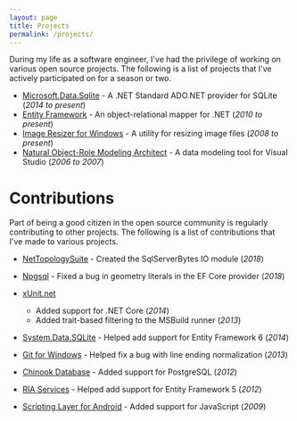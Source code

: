 ```yaml
---
layout: page
title: Projects
permalink: /projects/
---
```


During my life as a software engineer, I've had the privilege of working on various open source projects. The following
is a list of projects that I've actively participated on for a season or two.

* [Microsoft.Data.Sqlite][1] - A .NET Standard ADO.NET provider for SQLite (*2014 to present*)
* [Entity Framework][2] - An object-relational mapper for .NET (*2010 to present*)
* [Image Resizer for Windows][3] - A utility for resizing image files (*2008 to present*)
* [Natural Object-Role Modeling Architect][4] - A data modeling tool for Visual Studio (*2006 to 2007*)

Contributions
=============
Part of being a good citizen in the open source community is regularly contributing to other projects. The following is
a list of contributions that I've made to various projects.

* [NetTopologySuite][11] - Created the SqlServerBytes IO module (*2018*)
* [Npgsql][12] - Fixed a bug in geometry literals in the EF Core provider (*2018*)
* [xUnit.net][5]
    * Added support for .NET Core (*2014*)
    * Added trait-based filtering to the MSBuild runner (*2013*)
* [System.Data.SQLite][6] - Helped add support for Entity Framework 6 (*2014*)
* [Git for Windows][7] - Helped fix a bug with line ending normalization (*2013*)
* [Chinook Database][8] - Added support for PostgreSQL (*2012*)
* [RIA Services][9] - Helped add support for Entity Framework 5 (*2012*)
* [Scripting Layer for Android][10] - Added support for JavaScript (*2009*)


  [1]: https://github.com/aspnet/Microsoft.Data.Sqlite
  [2]: https://github.com/aspnet/EntityFrameworkCore
  [3]: http://www.bricelam.net/ImageResizer/
  [4]: http://sourceforge.net/projects/orm
  [5]: https://github.com/xunit/xunit
  [6]: http://system.data.sqlite.org
  [7]: https://github.com/git-for-windows/git
  [8]: https://github.com/lerocha/chinook-database
  [9]: https://github.com/OpenRIAServices
  [10]: https://github.com/damonkohler/sl4a
  [11]: https://github.com/NetTopologySuite
  [12]: https://github.com/npgsql

